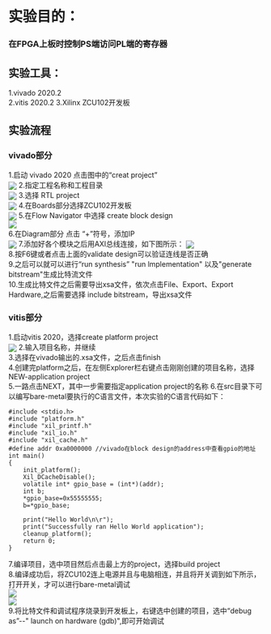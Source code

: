 # 实验目的：  
### 在FPGA上板时控制PS端访问PL端的寄存器
## 实验工具：
1.vivado 2020.2  
2.vitis 2020.2
3.Xilinx ZCU102开发板

## 实验流程
### vivado部分
1.启动 vivado 2020 点击图中的“creat project”  
<img  src="./1.png" align=center>
2.指定工程名称和工程目录  
<img  src="./2.jpg" align=center>
3.选择 RTL project  
<img  src="./3.jpg" align=center>
4.在Boards部分选择ZCU102开发板  
<img  src="./4.jpg" align=center>
5.在Flow Navigator 中选择 create block design  
<img  src="./5.jpg" align=center>  
6.在Diagram部分 点击 “+”符号，添加IP  
<img  src="./6.jpg" align=center>
7.添加好各个模块之后用AXI总线连接，如下图所示：
<img  src="./8.jpg" align=center>  
8.按F6键或者点击上面的validate design可以验证连线是否正确  
9.之后可以就可以进行“run synthesis” "run lmplementation" 以及"generate bitstream"生成比特流文件  
10.生成比特文件之后需要导出xsa文件，依次点击File、Export、Export Hardware,之后需要选择 include bitstream，导出xsa文件

### vitis部分
1.启动vitis 2020，选择create platform project  
<img  src="./7.jpg" align=center>
2.输入项目名称，并继续  
3.选择在vivado输出的.xsa文件，之后点击finish  
4.创建完platform之后，在左侧Explorer栏右键点击刚刚创建的项目名称，选择NEW-application project  
5.一路点击NEXT，其中一步需要指定application project的名称
6.在src目录下可以编写bare-metal要执行的C语言文件，本次实验的C语言代码如下：
```
#include <stdio.h>
#include "platform.h"
#include "xil_printf.h"
#include "xil_io.h"
#include "xil_cache.h"
#define addr 0xa0000000 //vivado在block design的address中查看gpio的地址
int main()
{
    init_platform();
    Xil_DCacheDisable();
    volatile int* gpio_base = (int*)(addr);
    int b;
    *gpio_base=0x55555555;
    b=*gpio_base;

    print("Hello World\n\r");
    print("Successfully ran Hello World application");
    cleanup_platform();
    return 0;
}
```
7.编译项目，选中项目然后点击最上方的project，选择build project  
8.编译成功后，将ZCU102连上电源并且与电脑相连，并且将开关调到如下所示，打开开关，才可以进行bare-metal调试   
 <img  src="./26.png" align=center>   
 <img  src="./25.png" align=center>  
 9.将比特文件和调试程序烧录到开发板上，右键选中创建的项目，选中“debug as”--" launch on hardware (gdb)",即可开始调试